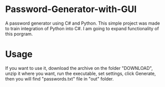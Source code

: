 # Password-Generator-with-GUI
A password generator using C# and Python. This simple project was made to train integration of Python into C#. I am going to expand functionality of this porgram.

# Usage
If you want to use it, download the archive on the folder "DOWNLOAD", unzip it where you want, run the executable, set settings, click Generate, then you will find "passwords.txt" file in "out" folder.
